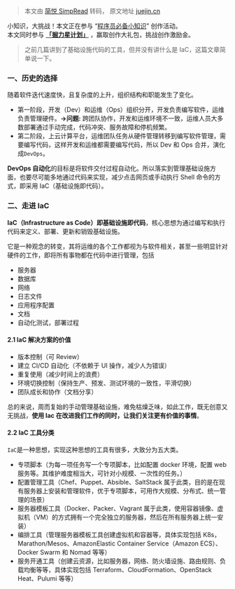 > 本文由 [简悦 SimpRead](http://ksria.com/simpread/) 转码， 原文地址 [juejin.cn](https://juejin.cn/post/7018737355066441742?searchId=20230911183005AFC76265EC38A235963B)

小知识，大挑战！本文正在参与 “[程序员必备小知识](https://juejin.cn/post/7008476801634680869 "https://juejin.cn/post/7008476801634680869")” 创作活动。  
本文同时参与 **[「掘力星计划」](https://juejin.cn/post/7012210233804079141 "https://juejin.cn/post/7012210233804079141")** ，赢取创作大礼包，挑战创作激励金。

> 之前几篇讲到了基础设施代码的工具，但并没有讲什么是 IaC，这篇文章简单说一下。

### 一、历史的选择

随着软件迭代速度快，且复杂度的上升，组织结构和职能发生了变化。

*   第一阶段，开发（Dev）和运维（Ops）组织分开，开发负责编写软件，运维负责管理硬件。**→问题:** 跨团队协作，开发和运维环境不一致，运维人员大多数部署通过手动完成，代码冲突、服务故障和停机频繁。
*   第二阶段，上云计算平台，运维团队任务从硬件管理转移到编写软件管理，需要编写代码，这样开发和运维都需要编写代码，所以 Dev 和 Ops 合并，演化成`DevOps`。

**DevOps 自动化**的目标是将软件交付过程自动化。所以落实到管理基础设施方面，也要尽可能多地通过代码来实现，减少点击网页或手动执行 Shell 命令的方式，即采用 IaC（基础设施即代码）。

### 二、走进 IaC

**IaC（Infrastructure as Code）即基础设施即代码**，核心思想为通过编写和执行代码来定义、部署、更新和销毁基础设施。

它是一种观念的转变，其将运维的各个工作都视为与软件相关，甚至一些明显针对硬件的工作，即将所有事物都在代码中进行管理，包括

*   服务器
*   数据库
*   网络
*   日志文件
*   应用程序配置
*   文档
*   自动化测试，部署过程

#### 2.1 IaC 解决方案的价值

*   版本控制（可 Review）
*   建立 CI/CD 自动化（不依赖于 UI 操作，减少人为错误）
*   重复使用（减少时间上的浪费）
*   环境切换控制（保持生产、预发、测试环境的一致性，平滑切换）
*   团队成长和协作（文档分享）

总的来说，周而复始的手动管理基础设施，难免枯燥乏味，如此工作，既无创意又无挑战，**使用 Iac 在改进我们工作的同时，让我们关注更有价值的事情**。

#### 2.2 IaC 工具分类

`IaC`是一种思想，实现这种思想的工具有很多，大致分为五大类。

*   专项脚本（为每一项任务写一个专项脚本，比如配置 docker 环境，配置 web 服务等。其维护难度相当大，可针对小规模、一次性的任务。）
*   配置管理工具（Chef、Puppet、Absible、SaltStack 属于此类，目的是在现有服务器上安装和管理软件，优于专项脚本，可用作大规模、分布式、统一管理的场景）
*   服务器模板工具（Docker、Packer、Vagrant 属于此类，使用容器镜像、虚拟机（VM）的方式拥有一个完全独立的服务器，然后在所有服务器上统一安装）
*   编排工具（管理服务器模板工具创建虚拟机和容器等，具体实现包括 K8s，Marathon/Mesos、AmazonElastic Container Service（Amazon ECS）、Docker Swarm 和 Nomad 等等）
*   服务开通工具（创建云资源，比如服务器，网络、防火墙设施、路由规则、负载均衡等等，具体实现包括 Terraform、CloudFormation、OpenStack Heat、Pulumi 等等）